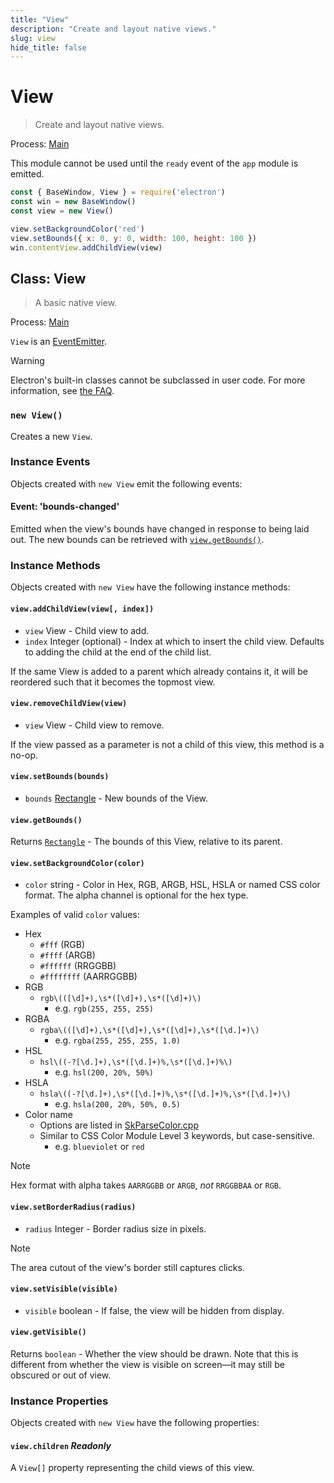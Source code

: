 ```yaml
---
title: "View"
description: "Create and layout native views."
slug: view
hide_title: false
---
```


# View

> Create and layout native views.

Process: [Main](../glossary.md#main-process)

This module cannot be used until the `ready` event of the `app`
module is emitted.

```js
const { BaseWindow, View } = require('electron')
const win = new BaseWindow()
const view = new View()

view.setBackgroundColor('red')
view.setBounds({ x: 0, y: 0, width: 100, height: 100 })
win.contentView.addChildView(view)
```

## Class: View

> A basic native view.

Process: [Main](../glossary.md#main-process)

`View` is an [EventEmitter][event-emitter].

> [!WARNING]
> Electron's built-in classes cannot be subclassed in user code.
> For more information, see [the FAQ](../faq.md#class-inheritance-does-not-work-with-electron-built-in-modules).

### `new View()`

Creates a new `View`.

### Instance Events

Objects created with `new View` emit the following events:

#### Event: 'bounds-changed'

Emitted when the view's bounds have changed in response to being laid out. The
new bounds can be retrieved with [`view.getBounds()`](#viewgetbounds).

### Instance Methods

Objects created with `new View` have the following instance methods:

#### `view.addChildView(view[, index])`

* `view` View - Child view to add.
* `index` Integer (optional) - Index at which to insert the child view.
  Defaults to adding the child at the end of the child list.

If the same View is added to a parent which already contains it, it will be reordered such that
it becomes the topmost view.

#### `view.removeChildView(view)`

* `view` View - Child view to remove.

If the view passed as a parameter is not a child of this view, this method is a no-op.

#### `view.setBounds(bounds)`

* `bounds` [Rectangle](structures/rectangle.md) - New bounds of the View.

#### `view.getBounds()`

Returns [`Rectangle`](structures/rectangle.md) - The bounds of this View, relative to its parent.

#### `view.setBackgroundColor(color)`

* `color` string - Color in Hex, RGB, ARGB, HSL, HSLA or named CSS color format. The alpha channel is
  optional for the hex type.

Examples of valid `color` values:

* Hex
  * `#fff` (RGB)
  * `#ffff` (ARGB)
  * `#ffffff` (RRGGBB)
  * `#ffffffff` (AARRGGBB)
* RGB
  * `rgb\(([\d]+),\s*([\d]+),\s*([\d]+)\)`
    * e.g. `rgb(255, 255, 255)`
* RGBA
  * `rgba\(([\d]+),\s*([\d]+),\s*([\d]+),\s*([\d.]+)\)`
    * e.g. `rgba(255, 255, 255, 1.0)`
* HSL
  * `hsl\((-?[\d.]+),\s*([\d.]+)%,\s*([\d.]+)%\)`
    * e.g. `hsl(200, 20%, 50%)`
* HSLA
  * `hsla\((-?[\d.]+),\s*([\d.]+)%,\s*([\d.]+)%,\s*([\d.]+)\)`
    * e.g. `hsla(200, 20%, 50%, 0.5)`
* Color name
  * Options are listed in [SkParseColor.cpp](https://source.chromium.org/chromium/chromium/src/+/main:third_party/skia/src/utils/SkParseColor.cpp;l=11-152;drc=eea4bf52cb0d55e2a39c828b017c80a5ee054148)
  * Similar to CSS Color Module Level 3 keywords, but case-sensitive.
    * e.g. `blueviolet` or `red`

> [!NOTE]
> Hex format with alpha takes `AARRGGBB` or `ARGB`, _not_ `RRGGBBAA` or `RGB`.

#### `view.setBorderRadius(radius)`

* `radius` Integer - Border radius size in pixels.

> [!NOTE]
> The area cutout of the view's border still captures clicks.

#### `view.setVisible(visible)`

* `visible` boolean - If false, the view will be hidden from display.

#### `view.getVisible()`

Returns `boolean` - Whether the view should be drawn. Note that this is
different from whether the view is visible on screen—it may still be obscured
or out of view.

### Instance Properties

Objects created with `new View` have the following properties:

#### `view.children` _Readonly_

A `View[]` property representing the child views of this view.

[event-emitter]: https://nodejs.org/api/events.html#events_class_eventemitter

